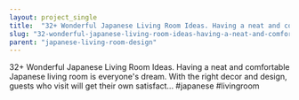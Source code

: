 ```yaml
---
layout: project_single
title:  "32+ Wonderful Japanese Living Room Ideas. Having a neat and comfortable Japanese living room is everyone's dream. With the right decor and design, guests who visit will get their own satisfact... #japanese #livingroom"
slug: "32-wonderful-japanese-living-room-ideas-having-a-neat-and-comfortable-japanese-living-room-is-everyones"
parent: "japanese-living-room-design"
---
```

32+ Wonderful Japanese Living Room Ideas. Having a neat and comfortable Japanese living room is everyone's dream. With the right decor and design, guests who visit will get their own satisfact... #japanese #livingroom